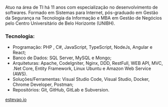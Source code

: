 Atuo na área de TI há 11 anos com especialização no desenvolvimento de softwares. Formado em Sistemas para Internet, pós-graduado em Gestão da Segurança na Tecnologia da Informação e MBA em Gestão de Negócios pelo Centro Universitário de Belo Horizonte (UNIBH).

### Tecnologia:
* Programação: PHP , C#, JavaScript, TypeScript, NodeJs, Angular e React;
* Banco de Dados: SQL Server, MySQL e Mongo;
* Arquiteturas: Apache, CodeIgniter, Nginx, DDD, RestFull, WEB API, MVC, .Net Core, Entity Framework, Linux Ubuntu e Amazon Web Service (AWS).
* Soluções/Ferramentas: Visual Studio Code, Visual Studio, Docker, Chrome Developer, Postman;
* Repositórios: Git, GitHub, GitLab e Subversion. 

[estevao.io](https://estevao.io)
